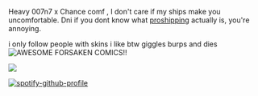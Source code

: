 Heavy 007n7 x Chance comf , I don't care if my ships make you uncomfortable. Dni if you dont know what [proshipping](https://learnaboutproshipping.carrd.co/) actually is, you're annoying.

i only follow people with skins i like btw giggles burps and dies
![AWESOME FORSAKEN COMICS!!](https://github.com/user-attachments/assets/58a3bbb4-f3ad-4610-a47d-e2b63e7bcc0d)



![](https://komarev.com/ghpvc/?username=your-github-username&color=green)





[![spotify-github-profile](https://spotify-github-profile.kittinanx.com/api/view?uid=31n36744pxrqlhnihu3jioaqiqyy&cover_image=true&theme=default&show_offline=false&background_color=121212&interchange=false)](https://github.com/kittinan/spotify-github-profile)
